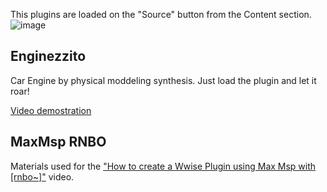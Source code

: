 This plugins are loaded on the "Source" button from the Content section.
![image](https://github.com/user-attachments/assets/c4d028f3-510e-4fd2-b335-a1016bce8466)

## Enginezzito
Car Engine by physical moddeling synthesis. Just load the plugin and let it roar!

[Video demostration](https://youtu.be/zLNMy10aT1Y)

## MaxMsp RNBO
Materials used for the ["How to create a Wwise Plugin using Max Msp with [rnbo~]"](https://youtu.be/k0rbd1FxvGM) video.
